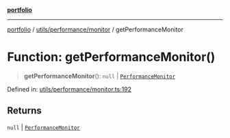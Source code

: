 [**portfolio**](../../../../README.md)

***

[portfolio](../../../../modules.md) / [utils/performance/monitor](../README.md) / getPerformanceMonitor

# Function: getPerformanceMonitor()

> **getPerformanceMonitor**(): `null` \| [`PerformanceMonitor`](../classes/PerformanceMonitor.md)

Defined in: [utils/performance/monitor.ts:192](https://github.com/tnorlund/Portfolio/blob/1a2d25231525ff65d12e50b0cb6f9741def855d4/portfolio/utils/performance/monitor.ts#L192)

## Returns

`null` \| [`PerformanceMonitor`](../classes/PerformanceMonitor.md)
